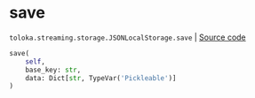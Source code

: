 # save
`toloka.streaming.storage.JSONLocalStorage.save` | [Source code](https://github.com/Toloka/toloka-kit/blob/v1.2.0/src/streaming/storage.py#L98)

```python
save(
    self,
    base_key: str,
    data: Dict[str, TypeVar('Pickleable')]
)
```

